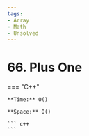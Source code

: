 ```yaml
---
tags:
- Array
- Math
- Unsolved
---
```



# 66. Plus One

=== "C++"

    **Time:** O()

    **Space:** O()

    ``` c++
    ```
